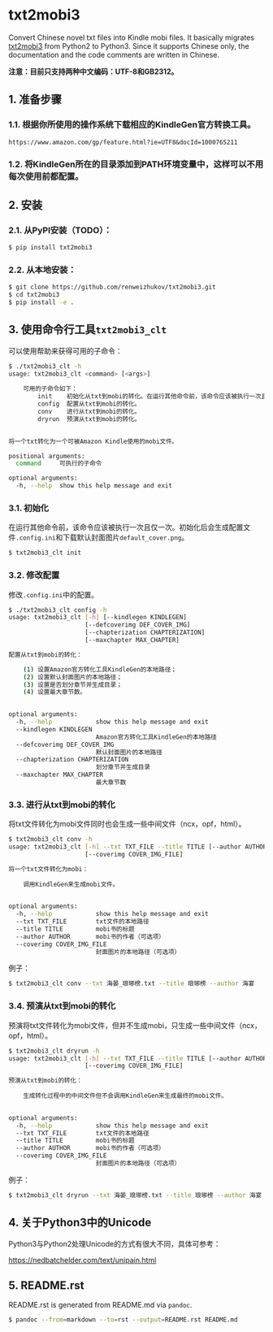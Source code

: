 # txt2mobi3

Convert Chinese novel txt files into Kindle mobi files. It basically migrates [txt2mobi3](https://github.com/ipconfiger/txt2mobi) from Python2 to Python3. Since it supports Chinese only, the documentation and the code comments are written in Chinese. 

**注意：目前只支持两种中文编码：UTF-8和GB2312。**

## 1. 准备步骤

### 1.1. 根据你所使用的操作系统下载相应的KindleGen官方转换工具。

    https://www.amazon.com/gp/feature.html?ie=UTF8&docId=1000765211

### 1.2. 将KindleGen所在的目录添加到PATH环境变量中，这样可以不用每次使用前都配置。

## 2. 安装

### 2.1. 从PyPI安装（**TODO**）：

```bash
$ pip install txt2mobi3
```

### 2.2. 从本地安装：

```bash
$ git clone https://github.com/renweizhukov/txt2mobi3.git
$ cd txt2mobi3
$ pip install -e .
```

## 3. 使用命令行工具`txt2mobi3_clt`

可以使用帮助来获得可用的子命令：

```bash
$ ./txt2mobi3_clt -h
usage: txt2mobi3_clt <command> [<args>]
                
    可用的子命令如下：
        init    初始化从txt到mobi的转化。在运行其他命令前，该命令应该被执行一次且仅一次。
        config  配置从txt到mobi的转化。
        conv    进行从txt到mobi的转化。
        dryrun  预演从txt到mobi的转化。
                

将一个txt转化为一个可被Amazon Kindle使用的mobi文件。

positional arguments:
  command     可执行的子命令

optional arguments:
  -h, --help  show this help message and exit
```

### 3.1. 初始化

在运行其他命令前，该命令应该被执行一次且仅一次。初始化后会生成配置文件`.config.ini`和下载默认封面图片`default_cover.png`。

```bash
$ txt2mobi3_clt init
```

### 3.2. 修改配置

修改`.config.ini`中的配置。

```bash
$ ./txt2mobi3_clt config -h
usage: txt2mobi3_clt [-h] [--kindlegen KINDLEGEN]
                     [--defcoverimg DEF_COVER_IMG]
                     [--chapterization CHAPTERIZATION]
                     [--maxchapter MAX_CHAPTER]

配置从txt到mobi的转化：

    (1) 设置Amazon官方转化工具KindleGen的本地路径；
    (2) 设置默认封面图片的本地路径；
    (3) 设置是否划分章节并生成目录；
    (4) 设置最大章节数。
            

optional arguments:
  -h, --help            show this help message and exit
  --kindlegen KINDLEGEN
                        Amazon官方转化工具KindleGen的本地路径
  --defcoverimg DEF_COVER_IMG
                        默认封面图片的本地路径
  --chapterization CHAPTERIZATION
                        划分章节并生成目录
  --maxchapter MAX_CHAPTER
                        最大章节数
```

### 3.3. 进行从txt到mobi的转化

将txt文件转化为mobi文件同时也会生成一些中间文件（ncx，opf，html）。

```bash
$ txt2mobi3_clt conv -h
usage: txt2mobi3_clt [-h] --txt TXT_FILE --title TITLE [--author AUTHOR]
                     [--coverimg COVER_IMG_FILE]

将一个txt文件转化为mobi：
            
    调用KindleGen来生成mobi文件。
            

optional arguments:
  -h, --help            show this help message and exit
  --txt TXT_FILE        txt文件的本地路径
  --title TITLE         mobi书的标题
  --author AUTHOR       mobi书的作者（可选项）
  --coverimg COVER_IMG_FILE
                        封面图片的本地路径（可选项）
```

例子：

```bash
$ txt2mobi3_clt conv --txt 海晏_琅琊榜.txt --title 琅琊榜 --author 海宴
```

### 3.4. 预演从txt到mobi的转化

预演将txt文件转化为mobi文件，但并不生成mobi，只生成一些中间文件（ncx，opf，html）。

```bash
$ txt2mobi3_clt dryrun -h
usage: txt2mobi3_clt [-h] --txt TXT_FILE --title TITLE [--author AUTHOR]
                     [--coverimg COVER_IMG_FILE]

预演从txt到mobi的转化：
    
    生成转化过程中的中间文件但不会调用KindleGen来生成最终的mobi文件。
            

optional arguments:
  -h, --help            show this help message and exit
  --txt TXT_FILE        txt文件的本地路径
  --title TITLE         mobi书的标题
  --author AUTHOR       mobi书的作者（可选项）
  --coverimg COVER_IMG_FILE
                        封面图片的本地路径（可选项）
```

例子：

```bash
$ txt2mobi3_clt dryrun --txt 海晏_琅琊榜.txt --title 琅琊榜 --author 海宴
```

## 4. 关于Python3中的Unicode

Python3与Python2处理Unicode的方式有很大不同，具体可参考：

https://nedbatchelder.com/text/unipain.html

## 5. README.rst

README.rst is generated from README.md via `pandoc`.

```bash
$ pandoc --from=markdown --to=rst --output=README.rst README.md
```
